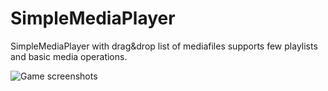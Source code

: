 # SimpleMediaPlayer

SimpleMediaPlayer with drag&drop list of mediafiles supports few playlists and basic media operations.

![Game screenshots](Screenshots/mediaplayer.PNG)
